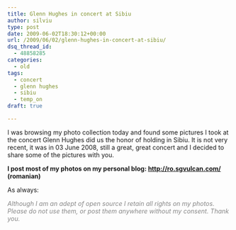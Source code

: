 ```yaml
---
title: Glenn Hughes in concert at Sibiu
author: silviu
type: post
date: 2009-06-02T18:30:12+00:00
url: /2009/06/02/glenn-hughes-in-concert-at-sibiu/
dsq_thread_id:
  - 48858285
categories:
  - old
tags:
  - concert
  - glenn hughes
  - sibiu
  - temp_on
draft: true

---
```

I was browsing my photo collection today and found some pictures I took at the concert Glenn Hughes did us the honor of holding in Sibiu. It is not very recent, it was in 03 June 2008, still a great, great concert and I decided to share some of the pictures with you.

**I post most of my photos on my personal blog: <http://ro.sgvulcan.com/> (romanian)**

<span style="color: #0000ee;text-decoration: underline"></p>
<p>
  </span>
</p>

<p>
  As always:
</p>

<p>
  <em><span style="color: #888888">Although I am an adept of open source I retain all rights on my photos. Please do not use them, or post them anywhere without my consent. Thank you.</span></em>
</p>